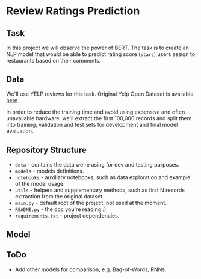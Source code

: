 # Review Ratings Prediction

## Task
In this project we will observe the power of BERT. The task is to create an NLP model 
that would be able to predict rating score (`stars`) users assign to restaurants based 
on their comments.

## Data
We'll use YELP reviews for this task. Original Yelp Open Dataset is available 
[here](https://www.yelp.com/dataset).

In order to reduce the training time and avoid using 
expensive and often unavailable hardware, we'll extract the first 100,000 records and
split them into training, validation and test sets for development and final model 
evaluation.  

## Repository Structure
* `data` - contains the data we're using for dev and testing purposes.
* `models` - models definitions.
* `notebooks` - auxiliary notebooks, such as data exploration and example of 
the model usage.
* `utils` - helpers and supplementary methods, such as first N records extraction from 
the original dataset.
* `main.py` - default root of the project, not used at the moment.
* `README.py` - the doc you're reading :)
* `requirements.txt` - project dependencies.

## Model



## ToDo
* Add other models for comparison, e.g. Bag-of-Words, RNNs.
